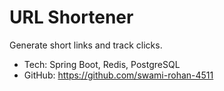 ﻿# URL Shortener

Generate short links and track clicks.

- Tech: Spring Boot, Redis, PostgreSQL
- GitHub: https://github.com/swami-rohan-4511
